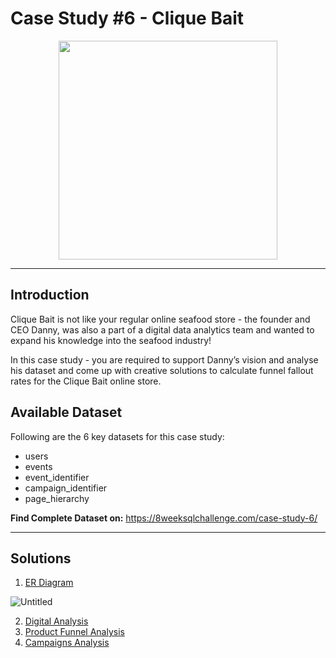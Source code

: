 # Case Study #6 - Clique Bait
<p align="center">
<img src="https://8weeksqlchallenge.com/images/case-study-designs/6.png" width=350px height=350px> 
</p>

---
## Introduction
Clique Bait is not like your regular online seafood store - the founder and CEO Danny, was also a part of a digital data analytics team and wanted to expand his knowledge into the seafood industry!

In this case study - you are required to support Danny’s vision and analyse his dataset and come up with creative solutions to calculate funnel fallout rates for the Clique Bait online store.

## Available Dataset
Following are the 6 key datasets for this case study:

- users
- events
- event_identifier
- campaign_identifier
- page_hierarchy

__Find Complete Dataset on:__
https://8weeksqlchallenge.com/case-study-6/

---
## Solutions
1. <a href="https://dbdiagram.io/d/658942f489dea6279982405d"> ER Diagram </a>

![Untitled](https://github.com/arnavbangaria/data-analytics-projects/assets/98005484/e0c0f6dd-8ba1-4d8f-a118-8a37d4e8b91a)

2. <a href="https://github.com/arnavbangaria/data-analytics-projects/blob/agileanalyst/SQL%20Projects/Case%20Study%206%20-%20Clique%20Bait/A.%20Digital%20Analysis.md"> Digital Analysis </a>
3. <a href="https://github.com/arnavbangaria/data-analytics-projects/blob/agileanalyst/SQL%20Projects/Case%20Study%206%20-%20Clique%20Bait/B.%20Product%20Funnel%20Analysis.md"> Product Funnel Analysis </a>
4. <a href="https://github.com/arnavbangaria/data-analytics-projects/blob/agileanalyst/SQL%20Projects/Case%20Study%206%20-%20Clique%20Bait/C.%20Campaign%20Analysis.md"> Campaigns Analysis </a>
